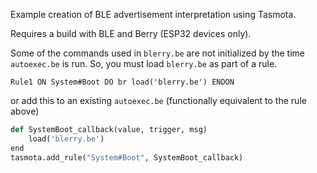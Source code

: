 Example creation of BLE advertisement interpretation using Tasmota.

Requires a build with BLE and Berry (ESP32 devices only).

Some of the commands used in `blerry.be` are not initialized by the time `autoexec.be` is run. So, you must load `blerry.be` as part of a rule.

```
Rule1 ON System#Boot DO br load('blerry.be') ENDON
```

or add this to an existing `autoexec.be` (functionally equivalent to the rule above)

```python
def SystemBoot_callback(value, trigger, msg)
    load('blerry.be')
end
tasmota.add_rule("System#Boot", SystemBoot_callback)
```